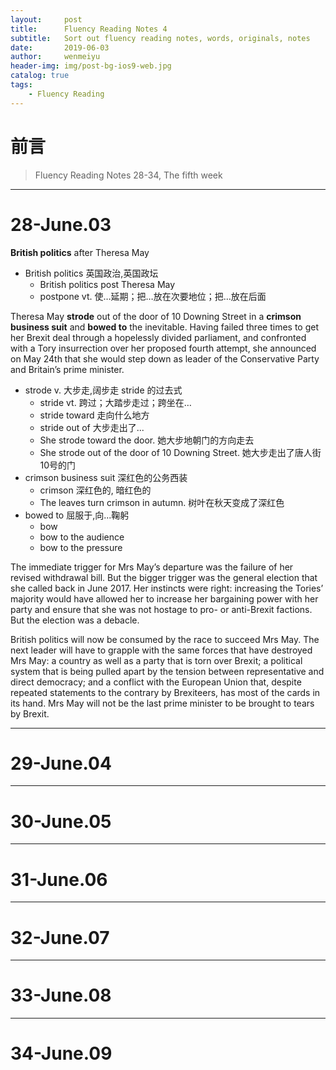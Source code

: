 ```yaml
---
layout:     post
title:      Fluency Reading Notes 4
subtitle:   Sort out fluency reading notes, words, originals, notes
date:       2019-06-03
author:     wenmeiyu
header-img: img/post-bg-ios9-web.jpg
catalog: true
tags:
    - Fluency Reading
---
```

# 前言

>Fluency Reading Notes 28-34, The fifth week

---
# 28-June.03

**British politics** after Theresa May
- British politics  英国政治,英国政坛
	- British politics post Theresa May 
	- postpone vt. 使…延期；把…放在次要地位；把…放在后面

Theresa May **strode** out of the door of 10 Downing Street in a **crimson business suit** and **bowed to** the inevitable. Having failed three times to get her Brexit deal through a hopelessly divided parliament, and confronted with a Tory insurrection over her proposed fourth attempt, she announced on May 24th that she would step down as leader of the Conservative Party and Britain’s prime minister.
- strode  v. 大步走,阔步走    stride 的过去式
	- stride  vt. 跨过；大踏步走过；跨坐在…
	- stride toward 走向什么地方
	- stride out of 大步走出了...
	- She strode toward the door. 她大步地朝门的方向走去
	- She strode out of the door of 10 Downing Street. 她大步走出了唐人街10号的门
- crimson business suit   深红色的公务西装
	- crimson  深红色的, 暗红色的
	- The leaves turn crimson in autumn. 树叶在秋天变成了深红色
- bowed to 屈服于,向...鞠躬
	- bow 
	- bow to the audience
	- bow to the pressure 

The immediate trigger for Mrs May’s departure was the failure of her revised withdrawal bill. But the bigger trigger was the general election that she called back in June 2017. Her instincts were right: increasing the Tories’ majority would have allowed her to increase her bargaining power with her party and ensure that she was not hostage to pro- or anti-Brexit factions. But the election was a debacle.

British politics will now be consumed by the race to succeed Mrs May. The next leader will have to grapple with the same forces that have destroyed Mrs May: a country as well as a party that is torn over Brexit; a political system that is being pulled apart by the tension between representative and direct democracy; and a conflict with the European Union that, despite repeated statements to the contrary by Brexiteers, has most of the cards in its hand. Mrs May will not be the last prime minister to be brought to tears by Brexit.

---
# 29-June.04

---
# 30-June.05

---
# 31-June.06

---
# 32-June.07

---
# 33-June.08

---
# 34-June.09



